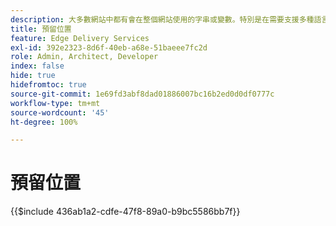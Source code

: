 ```yaml
---
description: 大多數網站中都有會在整個網站使用的字串或變數。特別是在需要支援多種語言的網站中，對這些值進行硬編碼並不是好方法；相反地，可以集中使用和管理預留位置。
title: 預留位置
feature: Edge Delivery Services
exl-id: 392e2323-8d6f-40eb-a68e-51baeee7fc2d
role: Admin, Architect, Developer
index: false
hide: true
hidefromtoc: true
source-git-commit: 1e69fd3abf8dad01886007bc16b2ed0d0df0777c
workflow-type: tm+mt
source-wordcount: '45'
ht-degree: 100%

---
```


# 預留位置

{{$include 436ab1a2-cdfe-47f8-89a0-b9bc5586bb7f}}


